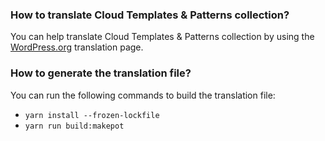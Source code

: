 ### How to translate Cloud Templates & Patterns collection?

You can help translate Cloud Templates & Patterns collection by using the [WordPress.org](https://translate.wordpress.org/projects/wp-plugins/templates-patterns-collection/) translation page.

### How to generate the translation file?

You can run the following commands to build the translation file:
* `yarn install --frozen-lockfile`
* `yarn run build:makepot`
